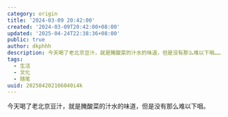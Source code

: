 ```yaml
---
category: origin
title: '2024-03-09 20:42:00'
created: '2024-03-09T20:42:00+08:00'
updated: '2025-04-24T22:38:36+08:00'
public: true
author: dkphhh
description: 今天喝了老北京豆汁，就是腌酸菜的汁水的味道，但是没有那么难以下咽……
tags:
  - 生活
  - 文化
  - 随笔
uuid: 202504202106040i4k
---
```


今天喝了老北京豆汁，就是腌酸菜的汁水的味道，但是没有那么难以下咽。
